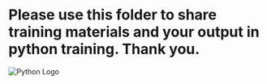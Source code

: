 # Please use this folder to share training materials and your output in python training. Thank you.
![Python Logo](https://www.fullstackpython.com/img/logos/py.png)
